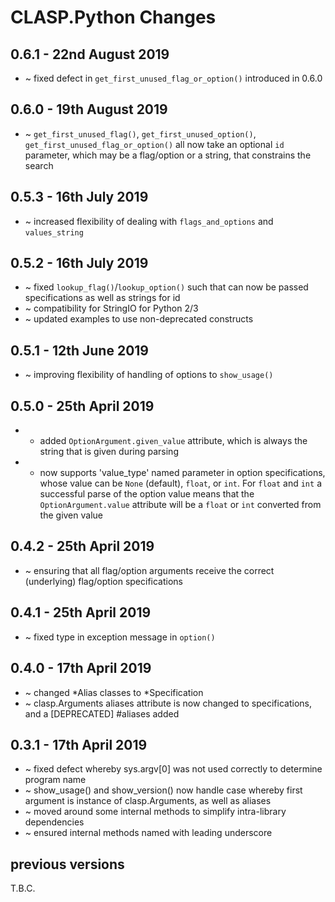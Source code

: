 # **CLASP.Python** Changes

## 0.6.1 - 22nd August 2019

* ~ fixed defect in ``get_first_unused_flag_or_option()`` introduced in 0.6.0

## 0.6.0 - 19th August 2019

* ~ ``get_first_unused_flag()``, ``get_first_unused_option()``, ``get_first_unused_flag_or_option()`` all now take an optional ``id`` parameter, which may be a flag/option or a string, that constrains the search

## 0.5.3 - 16th July 2019

* ~ increased flexibility of dealing with ``flags_and_options`` and ``values_string``

## 0.5.2 - 16th July 2019

* ~ fixed ``lookup_flag()``/``lookup_option()`` such that can now be passed specifications as well as strings for id
* ~ compatibility for StringIO for Python 2/3
* ~ updated examples to use non-deprecated constructs

## 0.5.1 - 12th June 2019

* ~ improving flexibility of handling of options to ``show_usage()``

## 0.5.0 - 25th April 2019

* + added ``OptionArgument.given_value`` attribute, which is always the string that is given during parsing
* + now supports 'value_type' named parameter in option specifications, whose value can be ``None`` (default), ``float``, or ``int``. For ``float`` and ``int`` a successful parse of the option value means that the ``OptionArgument.value`` attribute will be a ``float`` or ``int`` converted from the given value

## 0.4.2 - 25th April 2019

* ~ ensuring that all flag/option arguments receive the correct (underlying) flag/option specifications

## 0.4.1 - 25th April 2019

* ~ fixed type in exception message in ``option()``

## 0.4.0 - 17th April 2019

* ~ changed *Alias classes to *Specification
* ~ clasp.Arguments aliases attribute is now changed to specifications, and a [DEPRECATED] #aliases added

## 0.3.1 - 17th April 2019

* ~ fixed defect whereby sys.argv[0] was not used correctly to determine program name
* ~ show_usage() and show_version() now handle case whereby first argument is instance of clasp.Arguments, as well as aliases
* ~ moved around some internal methods to simplify intra-library dependencies
* ~ ensured internal methods named with leading underscore


## previous versions

T.B.C.


